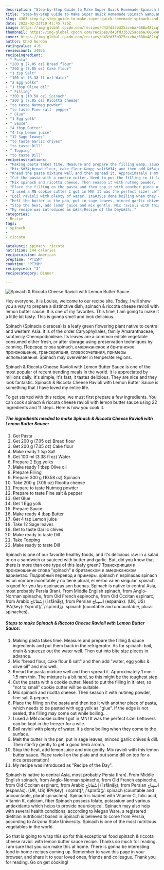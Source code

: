 ```yaml
---
description: "Step-by-Step Guide to Make Super Quick Homemade Spinach &amp;amp; Riccota Cheese Ravioli with Lemon Butter Sauce"
title: "Step-by-Step Guide to Make Super Quick Homemade Spinach &amp;amp; Riccota Cheese Ravioli with Lemon Butter Sauce"
slug: 4363-step-by-step-guide-to-make-super-quick-homemade-spinach-and-amp-riccota-cheese-ravioli-with-lemon-butter-sauce
date: 2022-02-23T19:42:45.725Z
image: https://img-global.cpcdn.com/recipes/d43fd33b325aceba/680x482cq70/spinach-riccota-cheese-ravioli-with-lemon-butter-sauce-recipe-main-photo.jpg
thumbnail: https://img-global.cpcdn.com/recipes/d43fd33b325aceba/680x482cq70/spinach-riccota-cheese-ravioli-with-lemon-butter-sauce-recipe-main-photo.jpg
cover: https://img-global.cpcdn.com/recipes/d43fd33b325aceba/680x482cq70/spinach-riccota-cheese-ravioli-with-lemon-butter-sauce-recipe-main-photo.jpg
author: Chad Gordon
ratingvalue: 4.6
reviewcount: 34956
recipeingredient:
- " Pasta"
- "200 g (7.05 oz) Bread flour"
- "200 g (7.05 oz) Cake flour"
- "1 tsp Salt"
- "100 ml (3.38 fl oz) Water"
- "2 Egg yolks"
- "1 tbsp Olive oil"
- " Filling"
- "300 g (10.58 oz) Spinach"
- "200 g (7.05 oz) Ricotta cheese"
- "to taste Nutmeg powder"
- "to taste Fine salt  pepper"
- " Glue"
- "1 Egg yolk"
- " Sauce"
- "4 tbsp Butter"
- "4 tsp Lemon juice"
- "12 Sage leaves"
- "to taste Garlic chives"
- "to taste Dill"
- " Topping"
- "to taste Dill"
recipeinstructions:
- "Making pasta takes time. Measure and prepare the filling &amp; sauce ingredients and put them back in the refrigerator. As for spinach: boil, drain &amp; squeeze out the water well. Then cut into bite size pieces in advance."
- "Mix &#34;bread flour, cake flour &amp; salt&#34; and then add &#34;water, egg yolks &amp; olive oil&#34; and mix well."
- "Knead the pasta mixture well and then spread it. Approximately 1 mm - 1.5 mm thin. The mixture is a bit hard, so this might be the toughest step."
- "Cut the pasta with a cookie cutter. Need to put the filling in it later, so &#34;not to small&#34; cookie cutter will be suitable."
- "Mix spinach and ricotta cheese. Then season it with nutmeg powder, fine salt &amp; pepper."
- "Place the filling on the pasta and then top it with another piece of pasta, which needs to be pasted with egg yolk as &#34;glue&#34;. If the edge is not sealed, the filling may come out while boiling..."
- "I used a MN cookie cutter I got in MN! It was the perfect size! Leftovers can be kept in the freezer for a wile."
- "Boil ravioli with plenty of water. It&#39;s done boiling when they come to the surface."
- "Melt the butter in the pan, put in sage leaves, minced garlic chives &amp; dill. Then stir-fry gently to get a good herb aroma."
- "Stop the heat, add lemon juice and mix gently. Mix ravioli with this lemon butter sauce. Place ravioli on the plate and put some dill on top for a nice presentation!"
- "My recipe was introduced as &#34;Recipe of the Day&#34;."
categories:
- Recipe
tags:
- spinach
- 
- riccota

katakunci: spinach  riccota 
nutrition: 144 calories
recipecuisine: American
preptime: "PT15M"
cooktime: "PT39M"
recipeyield: "3"
recipecategory: Dinner

---
```



![Spinach &amp; Riccota Cheese Ravioli with Lemon Butter Sauce](https://img-global.cpcdn.com/recipes/d43fd33b325aceba/680x482cq70/spinach-riccota-cheese-ravioli-with-lemon-butter-sauce-recipe-main-photo.jpg)

Hey everyone, it is Louise, welcome to our recipe site. Today, I will show you a way to prepare a distinctive dish, spinach &amp; riccota cheese ravioli with lemon butter sauce. It is one of my favorites. This time, I am going to make it a little bit tasty. This is gonna smell and look delicious.

Spinach (Spinacia oleracea) is a leafy green flowering plant native to central and western Asia. It is of the order Caryophyllales, family Amaranthaceae, subfamily Chenopodioideae. Its leaves are a common edible vegetable consumed either fresh, or after storage using preservation techniques by canning. Перевод слова spinach, американское и британское произношение, транскрипция, словосочетания, примеры использования. Spinach may overwinter in temperate regions.

Spinach &amp; Riccota Cheese Ravioli with Lemon Butter Sauce is one of the most popular of recent trending meals in the world. It is appreciated by millions daily. It's simple, it's fast, it tastes delicious. They are nice and they look fantastic. Spinach &amp; Riccota Cheese Ravioli with Lemon Butter Sauce is something that I have loved my entire life.


To get started with this recipe, we must first prepare a few ingredients. You can cook spinach &amp; riccota cheese ravioli with lemon butter sauce using 22 ingredients and 11 steps. Here is how you cook it.

<!--inarticleads1-->

##### The ingredients needed to make Spinach &amp; Riccota Cheese Ravioli with Lemon Butter Sauce:

1. Get  Pasta
1. Get 200 g (7.05 oz) Bread flour
1. Get 200 g (7.05 oz) Cake flour
1. Make ready 1 tsp Salt
1. Get 100 ml (3.38 fl oz) Water
1. Prepare 2 Egg yolks
1. Make ready 1 tbsp Olive oil
1. Prepare  Filling
1. Prepare 300 g (10.58 oz) Spinach
1. Take 200 g (7.05 oz) Ricotta cheese
1. Prepare to taste Nutmeg powder
1. Prepare to taste Fine salt &amp; pepper
1. Get  Glue
1. Get 1 Egg yolk
1. Prepare  Sauce
1. Make ready 4 tbsp Butter
1. Get 4 tsp Lemon juice
1. Take 12 Sage leaves
1. Get to taste Garlic chives
1. Make ready to taste Dill
1. Take  Topping
1. Make ready to taste Dill


Spinach is one of our favorite healthy foods, and it&#39;s delicious raw in a salad or on a sandwich or sauteed with butter and garlic. But, did you know that there is more than one type of this leafy green? Транскрипция и произношение слова &#34;spinach&#34; в британском и американском вариантах. Подробный перевод и примеры. spinach n espinacas spinach es un nombre incontable y no tiene plural, el verbo va en singular. spinach is good for you las espinacas son buenas. Spinach is native to central Asia, most probably Persia (Iran). From Middle English spinach, from Anglo-Norman spinache, from Old French espinoche, from Old Occitan espinarc, from Arabic إِسْفَانَاخ‎ (ʾisfānāḵ), from Persian اسپناخ‎ (espanâx). (UK, US) IPA(key): /ˈspɪnɪtʃ/, /ˈspɪnɪdʒ/. spinach (countable and uncountable, plural spinaches). 

<!--inarticleads2-->

##### Steps to make Spinach &amp; Riccota Cheese Ravioli with Lemon Butter Sauce:

1. Making pasta takes time. Measure and prepare the filling &amp; sauce ingredients and put them back in the refrigerator. As for spinach: boil, drain &amp; squeeze out the water well. Then cut into bite size pieces in advance.
1. Mix &#34;bread flour, cake flour &amp; salt&#34; and then add &#34;water, egg yolks &amp; olive oil&#34; and mix well.
1. Knead the pasta mixture well and then spread it. Approximately 1 mm - 1.5 mm thin. The mixture is a bit hard, so this might be the toughest step.
1. Cut the pasta with a cookie cutter. Need to put the filling in it later, so &#34;not to small&#34; cookie cutter will be suitable.
1. Mix spinach and ricotta cheese. Then season it with nutmeg powder, fine salt &amp; pepper.
1. Place the filling on the pasta and then top it with another piece of pasta, which needs to be pasted with egg yolk as &#34;glue&#34;. If the edge is not sealed, the filling may come out while boiling...
1. I used a MN cookie cutter I got in MN! It was the perfect size! Leftovers can be kept in the freezer for a wile.
1. Boil ravioli with plenty of water. It&#39;s done boiling when they come to the surface.
1. Melt the butter in the pan, put in sage leaves, minced garlic chives &amp; dill. Then stir-fry gently to get a good herb aroma.
1. Stop the heat, add lemon juice and mix gently. Mix ravioli with this lemon butter sauce. Place ravioli on the plate and put some dill on top for a nice presentation!
1. My recipe was introduced as &#34;Recipe of the Day&#34;.


Spinach is native to central Asia, most probably Persia (Iran). From Middle English spinach, from Anglo-Norman spinache, from Old French espinoche, from Old Occitan espinarc, from Arabic إِسْفَانَاخ‎ (ʾisfānāḵ), from Persian اسپناخ‎ (espanâx). (UK, US) IPA(key): /ˈspɪnɪtʃ/, /ˈspɪnɪdʒ/. spinach (countable and uncountable, plural spinaches). Spinach is loaded with Vitamin C, folic acid, Vitamin K, calcium, fiber Spinach possess folate, potassium and various antioxidants which helps to provide neurological. Spinach may also help with several health conditions, according to Megan Ware, a registered dietitian nutritionist based in Spinach is believed to come from Persia, according to Arizona State University. Spinach is one of the most nutritious vegetables in the world. 

So that is going to wrap this up for this exceptional food spinach &amp; riccota cheese ravioli with lemon butter sauce recipe. Thanks so much for reading. I am sure that you can make this at home. There is gonna be interesting food in home recipes coming up. Remember to save this page in your browser, and share it to your loved ones, friends and colleague. Thank you for reading. Go on get cooking!
